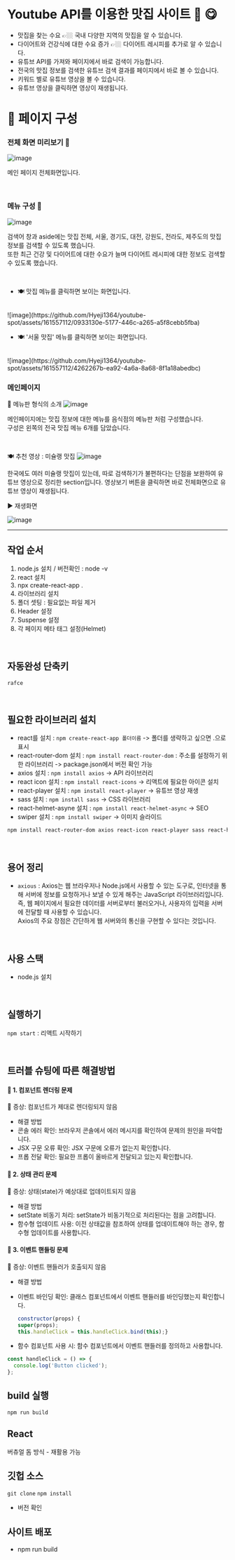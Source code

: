 # Youtube API를 이용한 맛집 사이트 🍚 😋
- 맛집을 찾는 수요 👉🏼 국내 다양한 지역의 맛집을 알 수 있습니다.
- 다이어트와 건강식에 대한 수요 증가 👉🏼 다이어트 레시피를 추가로 알 수 있습니다.
- 유튜브 API를 가져와 페이지에서 바로 검색이 가능합니다.
- 전국의 맛집 정보를 검색한 유튜브 검색 결과를 페이지에서 바로 볼 수 있습니다.
- 키워드 별로 유튜브 영상을 볼 수 있습니다.
- 유튜브 영상을 클릭하면 영상이 재생됩니다.

# 📃 페이지 구성 

### 전체 화면 미리보기 🍳
![image](https://github.com/Hyeji1364/youtube-spot/assets/161557112/47f511c2-a281-4b3a-ae24-5e6e5e64bc5e)

메인 페이지 전체화면입니다.

<br>

### 메뉴 구성 📒
![image](https://github.com/Hyeji1364/youtube-spot/assets/161557112/37f19394-5e94-4c66-8936-d732d33ef1d2)

검색어 창과 aside에는 맛집 전체, 서울, 경기도, 대전, 강원도, 전라도, 제주도의 맛집 정보를 검색할 수 있도록 했습니다. <br>
또한 최근 건강 및 다이어트에 대한 수요가 늘며 다이어트 레시피에 대한 정보도 검색할 수 있도록 했습니다. <br>

<br>

- 🍽 맛집 메뉴를 클릭하면 보이는 화면입니다.
<br>
![image](https://github.com/Hyeji1364/youtube-spot/assets/161557112/0933130e-5177-446c-a265-a5f8cebb5fba)

- 🍽 '서울 맛집' 메뉴를 클릭하면 보이는 화면입니다.
<br>
![image](https://github.com/Hyeji1364/youtube-spot/assets/161557112/4262267b-ea92-4a6a-8a68-8f1a18abedbc)


<br>

### 메인페이지
📑 메뉴판 형식의 소개
![image](https://github.com/Hyeji1364/youtube-spot/assets/161557112/1b1738c1-f678-4f80-8bae-fada5a058547)

메인페이지에는 맛집 정보에 대한 메뉴를 음식점의 메뉴판 처럼 구성했습니다. <br>
구성은 왼쪽의 전국 맛집 메뉴 6개를 담았습니다.

<br>

🍽 추천 영상 : 미슐랭 맛집
 ![image](https://github.com/Hyeji1364/youtube-spot/assets/161557112/ec13e03b-b855-4900-b5d4-4d9c74466907)

한국에도 여러 미슐랭 맛집이 있는데, 따로 검색하기가 불편하다는 단점을 보완하여 유튜브 영상으로 정리한 section입니다.
영상보기 버튼을 클릭하면 바로 전체화면으로 유튜브 영상이 재생됩니다.
<br>

▶ 재생화면 

![image](https://github.com/Hyeji1364/youtube-spot/assets/161557112/dacee901-c81c-4af7-b1b6-ec6806e8683c)

<hr />

## 작업 순서
1. node.js 설치 / 버전확인 : node -v
2. react 설치
3. npx create-react-app .
4. 라이브러리 설치
5. 폴더 셋팅 : 필요없는 파일 제거
6. Header 설정
7. Suspense 설정
8. 각 페이지 메타 태그 설정(Helmet)

<br>

## 자동완성 단축키
`rafce`

<br>

## 필요한 라이브러리 설치
- react를 설치 : `npm create-react-app 폴더이름` -> 폴더를 생략하고 싶으면 .으로 표시
- react-router-dom 설치 : `npm install react-router-dom` : 주소를 설정하기 위한 라이브러리 -> package.json에서 버전 확인 가능
- axios 설치 : `npm install axios` -> API 라이브러리
- react icon 설치 : `npm install react-icons` -> 리액트에 필요한 아이콘 설치
- react-player 설치 : `npm install react-player` -> 유튜브 영상 재생
- sass 설치 : `npm install sass` -> CSS 라이브러리
- react-helmet-asyne 설치 : `npm install react-helmet-async` -> SEO
- swiper 설치 : `npm install swiper` -> 이미지 슬라이드

````bash
npm install react-router-dom axios react-icon react-player sass react-helmet-async swiper
````
<br>

## 용어 정리
- `axious` : Axios는 웹 브라우저나 Node.js에서 사용할 수 있는 도구로, 인터넷을 통해 서버에 정보를 요청하거나 보낼 수 있게 해주는 JavaScript 라이브러리입니다.
즉, 웹 페이지에서 필요한 데이터를 서버로부터 불러오거나, 사용자의 입력을 서버에 전달할 때 사용할 수 있습니다. <br>
Axios의 주요 장점은 간단하게 웹 서버와의 통신을 구현할 수 있다는 것입니다.

<br>

## 사용 스택
- node.js 설치

<br>

## 실행하기
`npm start` : 리액트 시작하기

<br>

## 트러블 슈팅에 따른 해결방법

#### 🎈 1. 컴포넌트 렌더링 문제
🔰 증상: 컴포넌트가 제대로 렌더링되지 않음 <br>
* 해결 방법
* 콘솔 에러 확인: 브라우저 콘솔에서 에러 메시지를 확인하여 문제의 원인을 파악합니다.
* JSX 구문 오류 확인: JSX 구문에 오류가 없는지 확인합니다.
* 프롭 전달 확인: 필요한 프롭이 올바르게 전달되고 있는지 확인합니다.

#### 🎈 2. 상태 관리 문제
🔰 증상: 상태(state)가 예상대로 업데이트되지 않음 <br>
* 해결 방법
* setState 비동기 처리: setState가 비동기적으로 처리된다는 점을 고려합니다.
* 함수형 업데이트 사용: 이전 상태값을 참조하여 상태를 업데이트해야 하는 경우, 함수형 업데이트를 사용합니다.

#### 🎈 3. 이벤트 핸들링 문제
🔰 증상: 이벤트 핸들러가 호출되지 않음 <br>
- 해결 방법
- 이벤트 바인딩 확인: 클래스 컴포넌트에서 이벤트 핸들러를 바인딩했는지 확인합니다.
  
  ````javascript
  constructor(props) {
  super(props);
  this.handleClick = this.handleClick.bind(this);}
  ````

- 함수 컴포넌트 사용 시: 함수 컴포넌트에서 이벤트 핸들러를 정의하고 사용합니다.

````javascript
const handleClick = () => {
  console.log('Button clicked');
};
````

## build 실행
`npm run build`

## React
버츄얼 돔 방식 - 재활용 가능

## 깃헙 소스  
`git clone`
`npm install`
- 버전 확인

## 사이트 배포
- npm run build
